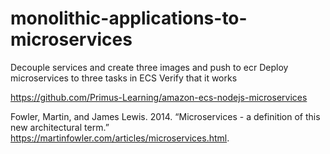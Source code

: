 # monolithic-applications-to-microservices
Decouple services and create three images and push to ecr Deploy microservices to three tasks in ECS Verify that it works

https://github.com/Primus-Learning/amazon-ecs-nodejs-microservices

Fowler, Martin, and James Lewis. 2014. “Microservices - a definition of this new architectural term.” 
https://martinfowler.com/articles/microservices.html.
